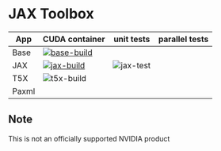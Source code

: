 # JAX Toolbox

| App                               | CUDA container              | unit tests  | parallel tests |
| --------------------------------- | --------------------------- | ----------- | -------------- |
| Base                              | [![base-build]][base-image] |             |                |
| JAX                               | [![jax-build]][jax-image]   | ![jax-test] |                |
| T5X                               | ![t5x-build]                |             |                |
| Paxml                             |                             |             |                |

[base-build]: https://img.shields.io/github/actions/workflow/status/NVIDIA/JAX-Toolbox/weekly-base.yaml?label=weekly&logo=docker
[jax-build]: https://img.shields.io/github/actions/workflow/status/NVIDIA/JAX-Toolbox/nightly-jax.yaml?label=nightly&logo=docker
[t5x-build]: https://img.shields.io/github/actions/workflow/status/NVIDIA/JAX-Toolbox/nightly-t5x.yaml?label=nightly&logo=docker

[jax-image]: https://github.com/NVIDIA/JAX-Toolbox/pkgs/container/jax
[base-image]: https://github.com/NVIDIA/JAX-Toolbox/pkgs/container/jax-toolbox

[jax-test]: https://img.shields.io/github/actions/workflow/status/NVIDIA/JAX-Toolbox/jax-test.yaml?label=V100&logo=nvidia

## Note
This is not an officially supported NVIDIA product
